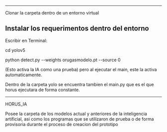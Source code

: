 --------------------
Clonar la carpeta dentro de un entorno virtual

Instalar los requerimentos dentro del entorno
--------------------

Escribir en Terminal: 

cd yolov5

python detect.py --weights orugasmodelo.pt --source 0

(Esto activa la IA como una prueba) pero al ejecutar el main, este la activa automaticamente.

Dentro de la carpeta yolo se encuentra tambien el main.py que es el que horus ejecutara de forma constante.

--------------------

HORUS_IA

Posee la carpeta de los modelos actual y anteriores de la inteligencia artificial, asi como los programas que se utilizaron de prueba o de forma provisoria durante el proceso de creacion del prototipo
